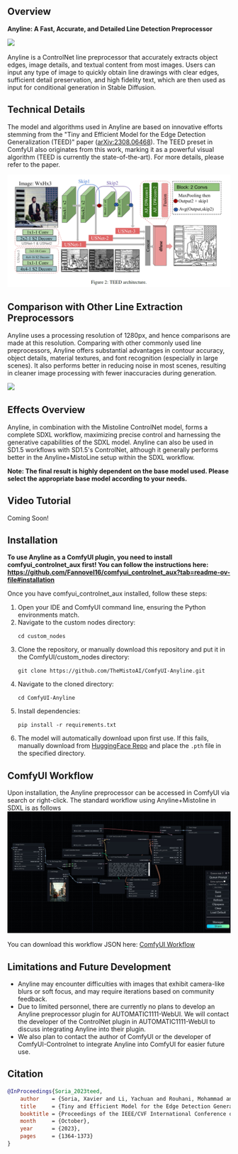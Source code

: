 ## Overview

**Anyline: A Fast, Accurate, and Detailed Line Detection Preprocessor**

![](examples/intro.png)

Anyline is a ControlNet line preprocessor that accurately extracts object edges, image details, and textual content from most images. Users can input any type of image to quickly obtain line drawings with clear edges, sufficient detail preservation, and high fidelity text, which are then used as input for conditional generation in Stable Diffusion.

## Technical Details

The model and algorithms used in Anyline are based on innovative efforts stemming from the "Tiny and Efficient Model for the Edge Detection Generalization (TEED)" paper ([arXiv:2308.06468](https://arxiv.org/abs/2308.06468)). The TEED preset in ComfyUI also originates from this work, marking it as a powerful visual algorithm (TEED is currently the state-of-the-art). For more details, please refer to the paper.

![](examples/TEED.png)

## Comparison with Other Line Extraction Preprocessors

Anyline uses a processing resolution of 1280px, and hence comparisons are made at this resolution. Comparing with other commonly used line preprocessors, Anyline offers substantial advantages in contour accuracy, object details, material textures, and font recognition (especially in large scenes). It also performs better in reducing noise in most scenes, resulting in cleaner image processing with fewer inaccuracies during generation.

![](examples/comparison.png)

## Effects Overview

Anyline, in combination with the Mistoline ControlNet model, forms a complete SDXL workflow, maximizing precise control and harnessing the generative capabilities of the SDXL model. Anyline can also be used in SD1.5 workflows with SD1.5's ControlNet, although it generally performs better in the Anyline+MistoLine setup within the SDXL workflow.

**Note: The final result is highly dependent on the base model used. Please select the appropriate base model according to your needs.**

## Video Tutorial

Coming Soon!

## Installation

**To use Anyline as a ComfyUI plugin, you need to install comfyui_controlnet_aux first! You can follow the instructions here: https://github.com/Fannovel16/comfyui_controlnet_aux?tab=readme-ov-file#installation**

Once you have comfyui_controlnet_aux installed, follow these steps:

1. Open your IDE and ComfyUI command line, ensuring the Python environments match.
2. Navigate to the custom nodes directory:
   ```
   cd custom_nodes
   ```
3. Clone the repository, or manually download this repository and put it in the ComfyUI/custom_nodes directory:
   ```
   git clone https://github.com/TheMistoAI/ComfyUI-Anyline.git
   ```
4. Navigate to the cloned directory:
   ```
   cd ComfyUI-Anyline
   ```
5. Install dependencies:
   ```
   pip install -r requirements.txt
   ```
6. The model will automatically download upon first use. If this fails, manually download from [HuggingFace Repo](https://huggingface.co/TheMistoAI/MistoLine/tree/main/Anyline) and place the `.pth` file in the specified directory.

## ComfyUI Workflow

Upon installation, the Anyline preprocessor can be accessed in ComfyUI via search or right-click. The standard workflow using Anyline+Mistoline in SDXL is as follows  
![Anyline+MistoLine](examples/Anyline%2BMistoLine_workflow.jpg)

You can download this workflow JSON here: [ComfyUI Workflow](Anyline%2BMistoLine_ComfyUI_workflow.json)

## Limitations and Future Development

- Anyline may encounter difficulties with images that exhibit camera-like blurs or soft focus, and may require iterations based on community feedback.
- Due to limited personnel, there are currently no plans to develop an Anyline preprocessor plugin for AUTOMATIC1111-WebUI. We will contact the developer of the ControlNet plugin in AUTOMATIC1111-WebUI to discuss integrating Anyline into their plugin.
- We also plan to contact the author of ComfyUI or the developer of ComfyUI-Controlnet to integrate Anyline into ComfyUI for easier future use.

## Citation

```bibtex
@InProceedings{Soria_2023teed,
    author    = {Soria, Xavier and Li, Yachuan and Rouhani, Mohammad and Sappa, Angel D.},
    title     = {Tiny and Efficient Model for the Edge Detection Generalization},
    booktitle = {Proceedings of the IEEE/CVF International Conference on Computer Vision (ICCV) Workshops},
    month     = {October},
    year      = {2023},
    pages     = {1364-1373}
}
```
